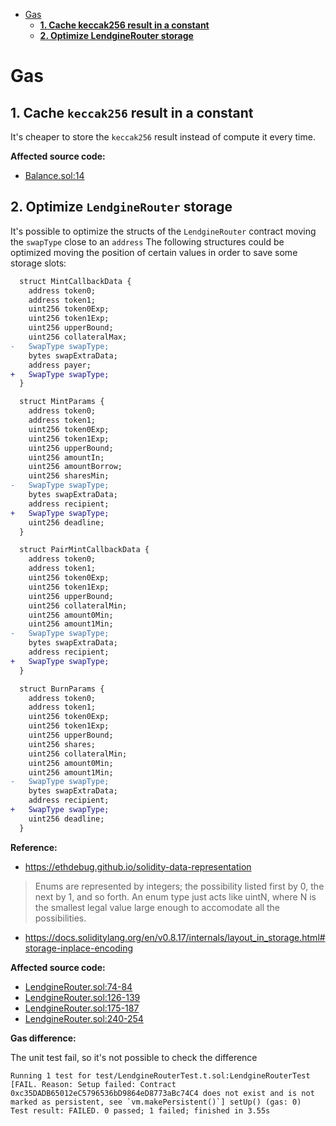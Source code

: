 - [Gas](#gas)
    - [**1. Cache keccak256 result in a constant**](#1-cache-keccak256-result-in-a-constant)
    - [**2. Optimize LendgineRouter storage**](#2-optimize-lendginerouter-storage)

# Gas

## **1. Cache `keccak256` result in a constant**

It's cheaper to store the `keccak256` result instead of compute it every time.

**Affected source code:**

- [Balance.sol:14](https://github.com/code-423n4/2023-01-numoen/blob/2ad9a73d793ea23a25a381faadc86ae0c8cb5913/src/libraries/Balance.sol#L14)

## **2. Optimize `LendgineRouter` storage**

It's possible to optimize the structs of the `LendgineRouter` contract moving the `swapType` close to an `address`
The following structures could be optimized moving the position of certain values in order to save some storage slots:

```diff
  struct MintCallbackData {
    address token0;
    address token1;
    uint256 token0Exp;
    uint256 token1Exp;
    uint256 upperBound;
    uint256 collateralMax;
-   SwapType swapType;
    bytes swapExtraData;
    address payer;
+   SwapType swapType;
  }
```

```diff
  struct MintParams {
    address token0;
    address token1;
    uint256 token0Exp;
    uint256 token1Exp;
    uint256 upperBound;
    uint256 amountIn;
    uint256 amountBorrow;
    uint256 sharesMin;
-   SwapType swapType;
    bytes swapExtraData;
    address recipient;
+   SwapType swapType;
    uint256 deadline;
  }
```

```diff
  struct PairMintCallbackData {
    address token0;
    address token1;
    uint256 token0Exp;
    uint256 token1Exp;
    uint256 upperBound;
    uint256 collateralMin;
    uint256 amount0Min;
    uint256 amount1Min;
-   SwapType swapType;
    bytes swapExtraData;
    address recipient;
+   SwapType swapType;
  }
```

```diff
  struct BurnParams {
    address token0;
    address token1;
    uint256 token0Exp;
    uint256 token1Exp;
    uint256 upperBound;
    uint256 shares;
    uint256 collateralMin;
    uint256 amount0Min;
    uint256 amount1Min;
-   SwapType swapType;
    bytes swapExtraData;
    address recipient;
+   SwapType swapType;
    uint256 deadline;
  }
```

**Reference:**

- https://ethdebug.github.io/solidity-data-representation

> Enums are represented by integers; the possibility listed first by 0, the next by 1, and so forth. An enum type just acts like uintN, where N is the smallest legal value large enough to accomodate all the possibilities.

- https://docs.soliditylang.org/en/v0.8.17/internals/layout_in_storage.html#storage-inplace-encoding

**Affected source code:**

- [LendgineRouter.sol:74-84](https://github.com/code-423n4/2023-01-numoen/blob/2ad9a73d793ea23a25a381faadc86ae0c8cb5913/src/periphery/LendgineRouter.sol#L74-L84)
- [LendgineRouter.sol:126-139](https://github.com/code-423n4/2023-01-numoen/blob/2ad9a73d793ea23a25a381faadc86ae0c8cb5913/src/periphery/LendgineRouter.sol#L126-L139)
- [LendgineRouter.sol:175-187](https://github.com/code-423n4/2023-01-numoen/blob/2ad9a73d793ea23a25a381faadc86ae0c8cb5913/src/periphery/LendgineRouter.sol#L175-L187)
- [LendgineRouter.sol:240-254](https://github.com/code-423n4/2023-01-numoen/blob/2ad9a73d793ea23a25a381faadc86ae0c8cb5913/src/periphery/LendgineRouter.sol#L240-L254)

**Gas difference:**

The unit test fail, so it's not possible to check the difference

```
Running 1 test for test/LendgineRouterTest.t.sol:LendgineRouterTest
[FAIL. Reason: Setup failed: Contract 0xc35DADB65012eC5796536bD9864eD8773aBc74C4 does not exist and is not marked as persistent, see `vm.makePersistent()`] setUp() (gas: 0)
Test result: FAILED. 0 passed; 1 failed; finished in 3.55s
```
